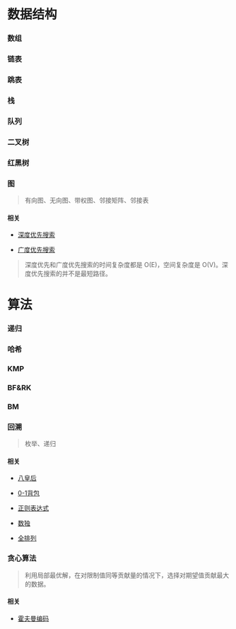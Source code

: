 # 数据结构

### 数组

### 链表

### 跳表

### 栈

### 队列

### 二叉树

### 红黑树 

### 图

> 有向图、无向图、带权图、邻接矩阵、邻接表

#### 相关

* [深度优先搜索](https://github.com/lzle/algorithm/blob/master/datastructure/graph/graph.go)

* [广度优先搜索](https://github.com/lzle/algorithm/blob/master/datastructure/graph/graph.go)

> 深度优先和广度优先搜索的时间复杂度都是 O(E)，空间复杂度是 O(V)。深度优先搜索的并不是最短路径。

# 算法

### 递归

### 哈希

### KMP

### BF&RK

### BM

### 回溯

> 枚举、递归

#### 相关

* [八皇后](https://github.com/lzle/algorithm/blob/master/algorithm/backtrack/8queens.go)

* [0-1背包](https://github.com/lzle/algorithm/blob/master/algorithm/backtrack/0-1knapsack.go)

* [正则表达式](https://github.com/lzle/algorithm/blob/master/algorithm/backtrack/regular.go)

* [数独](https://github.com/lzle/leetcode/tree/master/note/37)

* [全排列](https://github.com/lzle/leetcode/tree/master/note/46)

### 贪心算法

> 利用局部最优解，在对限制值同等贡献量的情况下，选择对期望值贡献最大的数据。

#### 相关

* [霍夫曼编码](https://github.com/lzle/algorithm/tree/master/algorithm/greedy)



